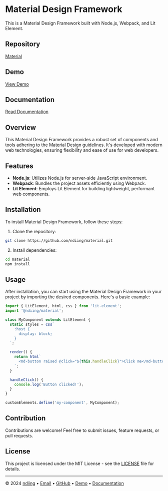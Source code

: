 # Material Design Framework

This is a Material Design Framework built with Node.js, Webpack, and Lit Element.

## Repository

[Material](https://github.com/ndiing/material)

## Demo

[View Demo](https://ndiing.github.io/material/dist)

## Documentation

[Read Documentation](https://ndiing.gitbook.io/material)

## Overview

This Material Design Framework provides a robust set of components and tools adhering to the Material Design guidelines. It's developed with modern web technologies, ensuring flexibility and ease of use for web developers.

## Features

- **Node.js**: Utilizes Node.js for server-side JavaScript environment.
- **Webpack**: Bundles the project assets efficiently using Webpack.
- **Lit Element**: Employs Lit Element for building lightweight, performant web components.

## Installation

To install Material Design Framework, follow these steps:

1. Clone the repository:

```bash
git clone https://github.com/ndiing/material.git
```

2. Install dependencies:

```bash
cd material
npm install
```

## Usage

After installation, you can start using the Material Design Framework in your project by importing the desired components. Here's a basic example:

```js
import { LitElement, html, css } from 'lit-element';
import '@ndiing/material';

class MyComponent extends LitElement {
  static styles = css`
    :host {
      display: block;
    }
  `;

  render() {
    return html`
      <md-button raised @click="${this.handleClick}">Click me</md-button>
    `;
  }

  handleClick() {
    console.log('Button clicked!');
  }
}

customElements.define('my-component', MyComponent);
```

## Contribution

Contributions are welcome! Feel free to submit issues, feature requests, or pull requests.

## License

This project is licensed under the MIT License - see the [LICENSE](LICENSE) file for details.

---

© 2024 [ndiing](https://github.com/ndiing) • [Email](mailto:ndiing.inc@gmail.com) • [GitHub](https://github.com/ndiing) • [Demo](https://ndiing.github.io/material) • [Documentation](https://ndiing.gitbook.io/material)
